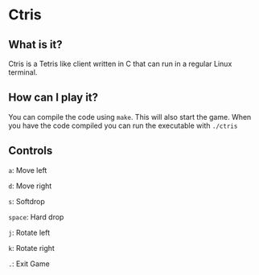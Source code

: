 # Ctris

## What is it?

Ctris is a Tetris like client written in C that can run in a regular Linux terminal.

## How can I play it?

You can compile the code using ``make``. This will also start the game. When you have the code compiled you can run the executable with ``./ctris``

## Controls

``a``: Move left

``d``: Move right

``s``: Softdrop

``space``: Hard drop

``j``: Rotate left

``k``: Rotate right

``.``: Exit Game
